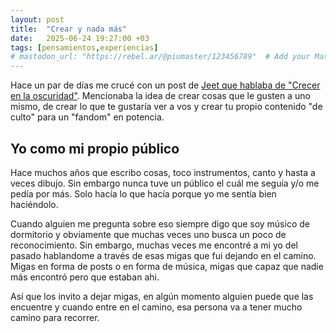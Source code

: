 ```yaml
---
layout: post
title:  "Crear y nada más"
date:   2025-06-24 19:27:00 +03
tags: [pensamientos,experiencias]
# mastodon_url: "https://rebel.ar/@piumaster/123456789"  # Add your Mastodon post URL here to enable comments
---
```


Hace un par de días me crucé con un post de [Jeet que hablaba de "Crecer en la oscuridad"](https://www.jeetmehta.com/posts/thrive-in-obscurity). Mencionaba la idea de crear cosas que le gusten a uno mismo, de crear lo que te gustaría ver a vos y crear tu propio contenido "de culto" para un "fandom" en potencia.

## Yo como mi propio público

Hace muchos años que escribo cosas, toco instrumentos, canto y hasta a veces dibujo. Sin embargo nunca tuve un público el cuál me seguía y/o me pedía por más. Solo hacía lo que hacía porque yo me sentía bien haciéndolo.

Cuando alguien me pregunta sobre eso siempre digo que soy músico de dormitorio y obviamente que muchas veces uno busca un poco de reconocimiento. Sin embargo, muchas veces me encontré a mi yo del pasado hablandome a través de esas migas que fui dejando en el camino. Migas en forma de posts o en forma de música, migas que capaz que nadie más encontró pero que estaban ahi. 

Así que los invito a dejar migas, en algún momento alguien puede que las encuentre y cuando entre en el camino, esa persona va a tener mucho camino para recorrer.



